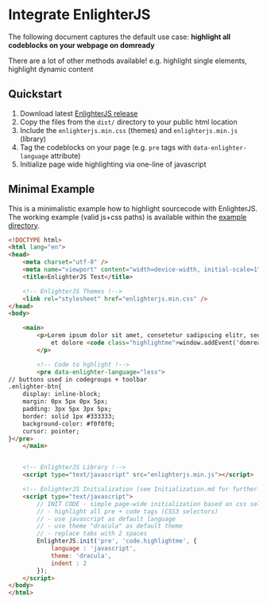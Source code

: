 Integrate EnlighterJS
=====================================

The following document captures the default use case: **highlight all codeblocks on your webpage on domready**

There are a lot of other methods available! e.g. highlight single elements, highlight dynamic content

Quickstart
----------------------------------------------

1. Download latest [EnlighterJS release](https://github.com/EnlighterJS/EnlighterJS/releases)
2. Copy the files from the `dist/` directory to your public html location
3. Include the `enlighterjs.min.css` (themes) and `enlighterjs.min.js` (library)
4. Tag the codeblocks on your page (e.g. `pre` tags with `data-enlighter-language` attribute)
5. Initialize page wide highlighting via one-line of javascript

Minimal Example
----------------------------------------------

This is a minimalistic example how to highlight sourcecode with EnlighterJS. The working example (valid js+css paths) is available within the [example directory](https://github.com/EnlighterJS/EnlighterJS/tree/master/examples/).

```html
<!DOCTYPE html>
<html lang="en">
<head>
    <meta charset="utf-8" />
    <meta name="viewport" content="width=device-width, initial-scale=1" />
    <title>EnlighterJS Test</title>

    <!-- EnlighterJS Themes !-->
    <link rel="stylesheet" href="enlighterjs.min.css" />
</head>
<body>

    <main>
        <p>Lorem ipsum dolor sit amet, consetetur sadipscing elitr, sed diam nonumy eirmod tempor invidunt ut labore 
            et dolore <code class="highlightme">window.addEvent('domready', async (a,b) => {});</code> magna aliquyam erat.
        </p>

        <!-- Code to hghlight !-->
        <pre data-enlighter-language="less">
// buttons used in codegroups + toolbar
.enlighter-btn{
    display: inline-block;
    margin: 0px 5px 0px 5px;
    padding: 3px 5px 3px 5px;
    border: solid 1px #333333;
    background-color: #f0f0f0;
    cursor: pointer;
}</pre>
    </main>


    <!-- EnlighterJS Library !-->
    <script type="text/javascript" src="enlighterjs.min.js"></script>

    <!-- EnlighterJS Initialization (see Initialization.md for further examples) !-->
    <script type="text/javascript">
        // INIT CODE - simple page-wide initialization based on css selectors
        // - highlight all pre + code tags (CSS3 selectors)
        // - use javascript as default language
        // - use theme "dracula" as default theme
        // - replace tabs with 2 spaces
        EnlighterJS.init('pre', 'code.highlightme', {
            language : 'javascript',
            theme: 'dracula',
            indent : 2
        });
    </script>
</body>
</html>
```